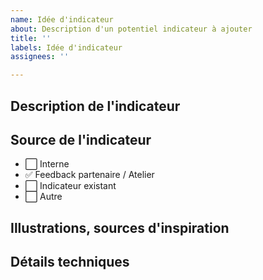 ```yaml
---
name: Idée d'indicateur
about: Description d'un potentiel indicateur à ajouter
title: ''
labels: Idée d'indicateur
assignees: ''

---
```


## Description de l'indicateur

## Source de l'indicateur
- ⬜ Interne
- ✅ Feedback partenaire / Atelier
- ⬜ Indicateur existant
- ⬜ Autre

## Illustrations, sources d'inspiration

## Détails techniques
